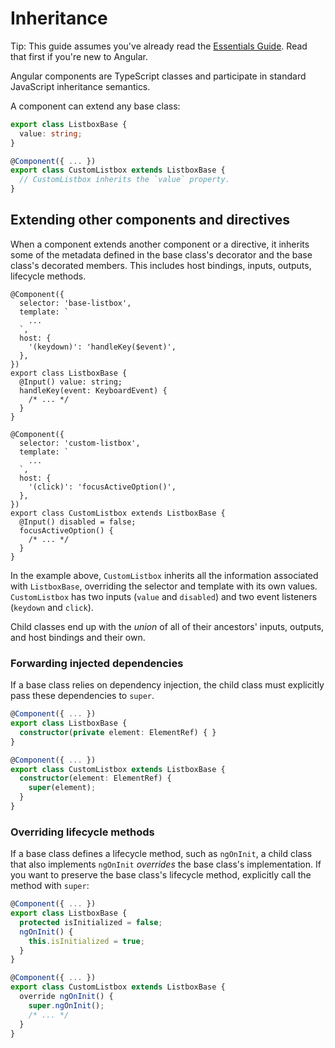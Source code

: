 # Inheritance

Tip: This guide assumes you've already read the [Essentials Guide](essentials). Read that first if you're new to Angular.

Angular components are TypeScript classes and participate in standard JavaScript inheritance
semantics.

A component can extend any base class:

```ts
export class ListboxBase {
  value: string;
}

@Component({ ... })
export class CustomListbox extends ListboxBase {
  // CustomListbox inherits the `value` property.
}
```

## Extending other components and directives

When a component extends another component or a directive, it inherits some of the metadata defined in
the base class's decorator and the base class's decorated members. This includes
host bindings, inputs, outputs, lifecycle methods.

```angular-ts
@Component({
  selector: 'base-listbox',
  template: `
    ...
  `,
  host: {
    '(keydown)': 'handleKey($event)',
  },
})
export class ListboxBase {
  @Input() value: string;
  handleKey(event: KeyboardEvent) {
    /* ... */
  }
}

@Component({
  selector: 'custom-listbox',
  template: `
    ...
  `,
  host: {
    '(click)': 'focusActiveOption()',
  },
})
export class CustomListbox extends ListboxBase {
  @Input() disabled = false;
  focusActiveOption() {
    /* ... */
  }
}
```

In the example above, `CustomListbox` inherits all the information associated with `ListboxBase`,
overriding the selector and template with its own values. `CustomListbox` has two inputs (`value`
and `disabled`) and two event listeners (`keydown` and `click`).

Child classes end up with the _union_ of all of their ancestors' inputs, outputs, and host bindings
and their own.

### Forwarding injected dependencies

If a base class relies on dependency injection, the child class must explicitly pass these
dependencies to `super`.

```ts
@Component({ ... })
export class ListboxBase {
  constructor(private element: ElementRef) { }
}

@Component({ ... })
export class CustomListbox extends ListboxBase {
  constructor(element: ElementRef) {
    super(element);
  }
}
```

### Overriding lifecycle methods

If a base class defines a lifecycle method, such as `ngOnInit`, a child class that also
implements `ngOnInit` _overrides_ the base class's implementation. If you want to preserve the base
class's lifecycle method, explicitly call the method with `super`:

```ts
@Component({ ... })
export class ListboxBase {
  protected isInitialized = false;
  ngOnInit() {
    this.isInitialized = true;
  }
}

@Component({ ... })
export class CustomListbox extends ListboxBase {
  override ngOnInit() {
    super.ngOnInit();
    /* ... */
  }
}
```

